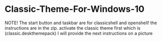 # Classic-Theme-For-Windows-10
NOTE! The start button and taskbar are for classicshell and openshell!
the instructions are in the zip.
activate the classic theme first which is (classic.deskthemepack)
I will provide the next instructions on a picture

